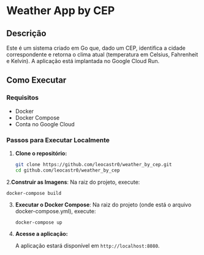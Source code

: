 # Weather App by CEP

## Descrição

Este é um sistema criado em Go que, dado um CEP, identifica a cidade correspondente e retorna o clima atual (temperatura em Celsius, Fahrenheit e Kelvin). A aplicação está implantada no Google Cloud Run.

## Como Executar

### Requisitos

- Docker
- Docker Compose
- Conta no Google Cloud

### Passos para Executar Localmente

1. **Clone o repositório:**

   ```sh
   git clone https://github.com/leocastr0/weather_by_cep.git
   cd github.com/leocastr0/weather_by_cep
   ```

2.**Construir as Imagens**: Na raiz do projeto, execute:

   ```
   docker-compose build
   ```

3. **Executar o Docker Compose**: Na raiz do projeto (onde está o arquivo docker-compose.yml), execute:

   ```
   docker-compose up
   ```


4. **Acesse a aplicação:**

   A aplicação estará disponível em `http://localhost:8080`.
